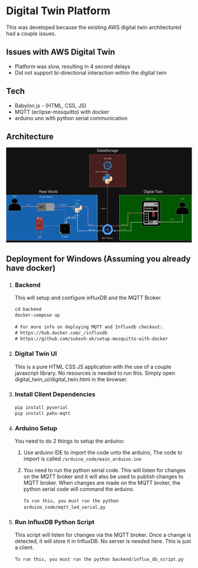 # Digital Twin Platform
This was developed because the existing AWS digital twin architectured had a couple issues.

## Issues with AWS Digital Twin
- Platform was slow, resulting in 4 second delays
- Did not support bi-directional interaction within the digital twin

##  Tech
- Babylon.js - (HTML, CSS, JS)
- MQTT (eclipse-mosquitto) with docker
- arduino uno with python serial communication

## Architecture 
![Diagram](Diagram.png)

## Deployment for Windows (Assuming you already have docker)
1)  ### Backend
    This will setup and configure influxDB and the MQTT Broker.
    ```
    cd backend
    docker-compose up 
    
    # For more info on deploying MQTT and Influxdb checkout:
    # https://hub.docker.com/_/influxdb
    # https://github.com/sukesh-ak/setup-mosquitto-with-docker
    ```
 
2)  ### Digital Twin UI
    This is a pure HTML CSS JS application with the use of a couple javascript library.  No resources is needed to run this.  Simply open digital_twin_ui/digital_twin.html in the browser.


3) ### Install Client Dependencies 

    ``` 
    pip install pyserial  
    pip install paho-mqtt
    ``` 

4) ### Arduino Setup
    You need to do 2 things to setup the arduino:
    1. Use arduino IDE to import the code unto the arduino,  The code to import is called ```/arduino_code/main_arduino.ino```
    2. You need to run the python serial code.  This will listen for changes on the MQTT broker and it will also be used to publish changes to MQTT broker.  When changes are made on the MQTT broker, the python serial code will command the arduino.  
    
        ```To run this, you must run the python arduino_code/mqtt_led_serial.py```

5) ### Run InfluxDB Python Script
    This script will listen for changes via the MQTT broker. Once a change is detected, it will store it in InfluxDB.  No server is needed here.  This is just a client.
    
    ```To run this, you must run the python backend/influx_db_script.py```
 